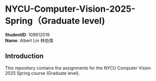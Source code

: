# NYCU-Computer-Vision-2025-Spring（Graduate level)
**StudentID**: 109612019  
**Name**: Albert Lin 林伯偉

## Introduction
This repository contains the assignments for the NYCU Computer Vision 2025 Spring course (Graduate level).






